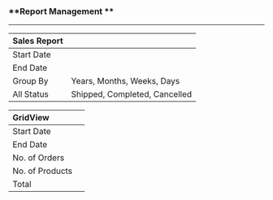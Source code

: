 ### **Report Management **

---

| **Sales Report** |  |
| :--- | :--- |
| Start Date |  |
| End Date  |  |
| Group By | Years, Months, Weeks, Days |
| All Status | Shipped, Completed, Cancelled  |

| GridView |  |
| :--- | :--- |
| Start Date |  |
| End Date |  |
| No. of Orders  |  |
| No. of Products |  |
| Total  |  |




